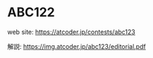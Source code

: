 # ABC122

web site:
https://atcoder.jp/contests/abc123

解説:
https://img.atcoder.jp/abc123/editorial.pdf
